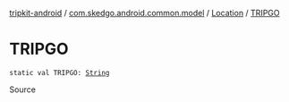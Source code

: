 [tripkit-android](../../index.md) / [com.skedgo.android.common.model](../index.md) / [Location](index.md) / [TRIPGO](./-t-r-i-p-g-o.md)

# TRIPGO

`static val TRIPGO: `[`String`](https://kotlinlang.org/api/latest/jvm/stdlib/kotlin/-string/index.html)

Source

